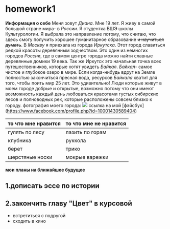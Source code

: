 # homework1
**Информация о себе**
Меня зовут *Диана*. Мне 19 лет. Я живу в самой большой стране мира- в *России*. Я студентка ВШЭ школы Культурологии. Я выбрала это направление потому, что считаю, что здесь смогу получить хорошее гуманитарное образование ~~и научиться думать~~. В *Москву* я приехала из города *Иркутска*. Этот город славиться редкой красоты деревянным зодчеством. Это один из немногих городов *России*, где в самом центре города можно найти славные деревянные домики 19 века. Так же Иркутск это начальная точка всех путешественников, которые хотят увидеть *Байкал*. *Байкал*- самое чистое и глубокое озеро в мире. Если когда-нибудь вдруг на  Земле полностью закончиться пресная вода, ресурсов *Байкала* хватит для того, чтобы поить мир 25 лет. Это удивительно! Люди которые живут в моем городе добрые и открытые, возможно потому что они имеют возможность каждый день любоваться красотами густых сибирских лесов и полноводных рек, которые расположены совсем близко к городу. 
фотография моего города: ![](https://img-fotki.yandex.ru/get/9652/30348152.189/0_7eb18_748bcf8c_orig)
ссылка на мой [фэйсбук] (https://www.facebook.com/profile.php?id=10001430589404)

то что мне нравится|то что мне не нравится 
---|---
гулять по лесу|лазить по горам
клубника|руккола
берет|трико
шерстяные носки|мокрые варежки

**мои планы на ближайшее будущее**

1.дописать эссе по истории
-
2.закончить главу "Цвет" в курсовой
-
- встретиться с подругой
- сходить в кино


 
